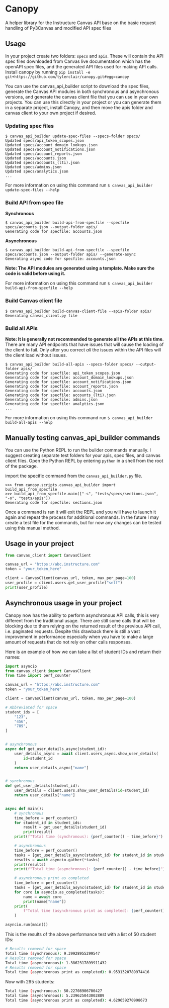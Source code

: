 # Canopy


A helper library for the Instructure Canvas API base on the basic request handling of Py3Canvas and modified API spec files

## Usage

In your project create two folders: `specs` and `apis`. These will contain the API spec files downloaded from Canvas live documentation which has the openAPI spec files, and the generated API files used for making API calls. Install canopy by running `pip install -e git+https://github.com/tylerclair/canopy.git#egg=canopy`

You can use the canvas_api_builder script to download the spec files, generate the Canvas API modules in both synchronous and asynchronous versions, and generate the canvas client file that you can use in your own projects. You can use this directly in your project or you can generate them in a separate project, install Canopy, and then move the apis folder and canvas client to your own project if desired.

### Updating spec files

```
$ canvas_api_builder update-spec-files --specs-folder specs/
Updated specs/api_token_scopes.json
Updated specs/account_domain_lookups.json
Updated specs/account_notifications.json
Updated specs/account_reports.json
Updated specs/accounts.json
Updated specs/accounts_(lti).json
Updated specs/admins.json
Updated specs/analytics.json
...
```
For more information on using this command  run `$ canvas_api_builder update-spec-files --help`

### Build API from spec file

**Synchronous**
```
$ canvas_api_builder build-api-from-specfile --specfile specs/accounts.json --output-folder apis/
Generating code for specfile: accounts.json
```
**Asynchronous**
```
$ canvas_api_builder build-api-from-specfile --specfile specs/accounts.json --output-folder apis/ --generate-async
Generating async code for specfile: accounts.json
```

**Note: The API modules are generated using a template. Make sure the code is valid before using it.**

For more information on using this command  run `$ canvas_api_builder build-api-from-specfile --help`

### Build Canvas client file
```
$ canvas_api_builder build-canvas-client-file --apis-folder apis/
Generating canvas_client.py file
```

### Build all APIs
**Note: It is generally not recommended to generate all the APIs at this time**. There are many API endpoints that have issues that will cause the loading of the client to fail. Only after you correct *all* the issues within the API files will the client load without issues.

```
$ canvas_api_builder build-all-apis --specs-folder specs/ --output-folder apis/
Generating code for specfile: api_token_scopes.json
Generating code for specfile: account_domain_lookups.json
Generating code for specfile: account_notifications.json
Generating code for specfile: account_reports.json
Generating code for specfile: accounts.json
Generating code for specfile: accounts_(lti).json
Generating code for specfile: admins.json
Generating code for specfile: analytics.json
...
```
For more information on using this command  run `$ canvas_api_builder build-all-apis --help`


## Manually testing canvas_api_builder commands

You can use the Python REPL to run the builder commands manually. I suggest creating separate test folders for your apis, spec files, and canvas client files. Open the Python REPL by entering `python` in a shell from the root of the package.

import the specific command from the `canvas_api_builder.py` file.
```
>>> from canopy.scripts.canvas_api_builder import build_api_from_specfile
>>> build_api_from_specfile.main(["-s", "tests/specs/sections.json", "-o", "tests/apis"])
Generating code for specfile: sections.json
```
Once a command is ran it will exit the REPL and you will have to launch it again and repeat the process for additional commands. In the future I may create a test file for the commands, but for now any changes can be tested using this manual method.

## Usage in your project

```python
from canvas_client import CanvasClient

canvas_url = "https://abc.instructure.com"
token = "your_token_here"

client = CanvasClient(canvas_url, token, max_per_page=100)
user_profile = client.users.get_user_profile("self")
print(user_profile)
```
## Asynchronous usage in your project
Canopy now has the ability to perform asynchronous API calls, this is very different from the traditional usage. There are still some calls that will be blocking due to them relying on the returned result of the previous API call, i.e. paginated requests. Despite this drawback there is still a vast improvement in performance especially when you have to make a large amount of requests that do not rely on other calls responses.

Here is an example of how we can take a list of student IDs and return their names:

```python
import asyncio
from canvas_client import CanvasClient
from time import perf_counter

canvas_url = "https://abc.instructure.com"
token = "your_token_here"

client = CanvasClient(canvas_url, token, max_per_page=100)

# Abbreviated for space
student_ids = [
    "123",
    "456",
    "789",
]


# asynchronous
async def get_user_details_async(student_id):
    user_details_async = await client.users_async.show_user_details(
        id=student_id
    )
    return user_details_async["name"]


# synchronous
def get_user_details(student_id):
    user_details = client.users.show_user_details(id=student_id)
    return user_details["name"]


async def main():
    # synchronous
    time_before = perf_counter()
    for student_id in student_ids:
        result = get_user_details(student_id)
        print(result)
    print(f"Total time (synchronous): {perf_counter() - time_before}")

    # asynchronous
    time_before = perf_counter()
    tasks = [get_user_details_async(student_id) for student_id in student_ids]
    results = await asyncio.gather(*tasks)
    print(results)
    print(f"Total time (asynchronous): {perf_counter() - time_before}")

    # asynchronous print as completed
    time_before = perf_counter()
    tasks = [get_user_details_async(student_id) for student_id in student_ids]
    for coro in asyncio.as_completed(tasks):
        name = await coro
        print(name["name"])
    print(
        f"Total time (asynchronous print as completed): {perf_counter() - time_before}"
    )

asyncio.run(main())
```

This is the results of the above performance test with a list of 50 student IDs:
```bash
# Results removed for space
Total time (synchronous): 9.39928955299547
# Results removed for space
Total time (asynchronous): 1.3862317899911432
# Results removed for space
Total time (asynchronous print as completed): 0.9531320789974416
```

Now with 295 students:
```bash
Total time (synchronous): 50.22708906700427
Total time (asynchronous): 5.239625043002889
Total time (asynchronous print as completed): 4.629659270998673
```

